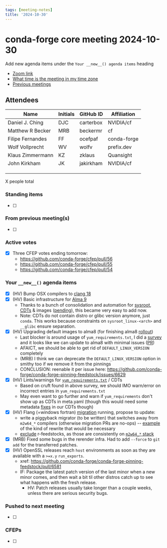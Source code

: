 ```yaml
---
tags: [meeting-notes]
title: '2024-10-30'
---
```

# conda-forge core meeting 2024-10-30

Add new agenda items under the `Your __new__() agenda items` heading

- [Zoom link](https://zoom.us/j/9138593505?pwd=SWh3dE1IK05LV01Qa0FJZ1ZpMzJLZz09)
- [What time is the meeting in my time zone](https://dateful.com/convert/utc?t=5pm)
- [Previous meetings](https://conda-forge.org/community/minutes/)

## Attendees

| Name                    | Initials | GitHub ID        | Affiliation                 |
| ----------------------- | -------- | ---------------  | --------------------------- |
| Daniel J. Ching         | DJC      | carterbox        | NVIDIA/cf                   |
| Matthew R Becker        | MRB      | beckermr         | cf                          |
| Filipe Fernandes        | FF       | ocefpaf          | conda-forge                 |
| Wolf Vollprecht         | WV       | wolfv            | prefix.dev                  |
| Klaus Zimmermann        | KZ       | zklaus           | Quansight                   |
| John Kirkham            | JK       | jakirkham        | NVIDIA/cf                   |
|                         |          |                  |                             |
|                         |          |                  |                             |
|                         |          |                  |                             |

X people total

### Standing items

- [ ]

### From previous meeting(s)

- [ ]

### Active votes

- [x] Three CFEP votes ending tomorrow:
    - https://github.com/conda-forge/cfep/pull/56
    - https://github.com/conda-forge/cfep/pull/55
    - https://github.com/conda-forge/cfep/pull/54

### Your `__new__()` agenda items

- [x] (HV) Bump OSX compilers to [clang 18](https://github.com/conda-forge/conda-forge-pinning-feedstock/pull/6571)
- [x] (HV) Basic infrastructure for [Alma 9](https://github.com/conda-forge/conda-forge.github.io/issues/2342)
  - Thanks to a bunch of consolidation and automation for [sysroot](https://github.com/conda-forge/linux-sysroot-feedstock/pull/79), [CDTs](https://github.com/conda-forge/cdt-builds/blob/main/cdt_slugs.yaml) & images ([pending](https://github.com/conda-forge/docker-images/pull/287)), this became very easy to add now.
  - Note: CDTs do not contain distro or glibc version anymore, just `conda`. This works because constraints on `sysroot_linux-<arch>` and `__glibc` ensure separation.
- [x] (HV) Upgrading default images to alma8 (for finishing alma8 [rollout](https://github.com/conda-forge/conda-forge.github.io/issues/1941))
  - Last blocker is around usage of `yum_requirements.txt`, I did a [survey](https://github.com/conda-forge/conda-forge-pinning-feedstock/issues/6283#issuecomment-2440281086) and it looks like we can update to alma8 with minimal issues ([PR](https://github.com/conda-forge/conda-forge-pinning-feedstock/pull/6626))
  - AFAICT, we should be able to get rid of `DEFAULT_LINUX_VERSION` completely
  - (MRB) I think we can deprecate the `DEFAULT_LINUX_VERSION` option in smithy too if we remove it from the pinnings
  - CONCLUSION: reenable it per issue here: https://github.com/conda-forge/conda-forge-pinning-feedstock/issues/6629
- [x] (HV) Lints/warnings for [`yum_requirements.txt`](https://github.com/search?q=org%3Aconda-forge+path%3Arecipe%2Fyum_requirements.txt&type=code) / CDTs
  - Based on cruft found in above survey, we should IMO warn/error on incorrect entries in `yum_requirements.txt`
  - May even want to go further and warn if `yum_requirements` don't show up as CDTs in meta.yaml (though this would need some metadata [fixes](https://github.com/conda-forge/cdt-builds/issues/72) in our CDTs though)
- [x] (HV) Flang (=windows fortran) [migration](https://conda-forge.org/status/migration/?name=flang19) running, propose to update:
  - write a piggyback migrator (to be written) that switches away from `m2w64_*` compilers (otherwise migration PRs are no-ops) -- [example](https://github.com/conda-forge/lapack-feedstock/pull/74/commits/f472d1aed2b4fedb0a55639d4e0786592da4485e) of the kind of rewrite that would be necessary
  - [exclude](https://github.com/conda-forge/conda-forge-pinning-feedstock/pull/6618) r-feedstocks, as those are consistently on [`m2w64_*` stack](https://github.com/search?type=code&q=org%3Aconda-forge+%2Fcompiler%5C%28%5B%27%22%5Dm2w64_fortran%5B%27%22%5D%5C%29%2F)
- [x] (MRB) Fixed some bugs in the rerender infra. Had to add `--force` to `git add` for the transferred patches.
- [x] (HV) OpenSSL releases reach `host` environments as soon as they are available with a `>=x.y` `run_exports`.
    - xref: https://github.com/conda-forge/conda-forge-pinning-feedstock/pull/6581
    - IF: Package the latest patch version of the last minor when a new minor comes, and then wait a bit til other distros catch up to see what happens with the fresh release.
        - HV: Patch releases usually take longer than a couple weeks, unless there are serious security bugs.

### Pushed to next meeting

- [ ]

### CFEPs

- [ ]
